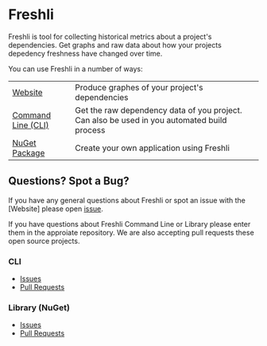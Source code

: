# Freshli

Freshli is tool for collecting historical metrics about a project's dependencies.  Get graphs and raw data about how your projects depedency freshness have changed over time.

You can use Freshli in a number of ways:

|    |    |
|--------------------|-----------------------|
| [Website](https://freshli.io/) | Produce graphes of your project's dependencies |
| [Command Line (CLI)](https://github.com/corgibytes/freshli-cli) | Get the raw dependency data of you project.  Can also be used in you automated build process |
| [NuGet Package](https://www.nuget.org/packages/Corgibytes.Freshli.Lib/) | Create your own application using Freshli |

## Questions?  Spot a Bug?
If you have any general questions about Freshli or spot an issue with the [Website] please open [issue](https://github.com/corgibytes/freshli/issues).  

If you have questions about Freshli Command Line or Library please enter them in the approiate repository.  We are also accepting pull requests these open source projects.

### CLI
- [Issues](https://github.com/corgibytes/freshli-cli/issues)
- [Pull Requests](https://github.com/corgibytes/freshli-lib/pulls)

### Library (NuGet)
- [Issues](https://github.com/corgibytes/freshli-lib/issues)
- [Pull Requests]()
